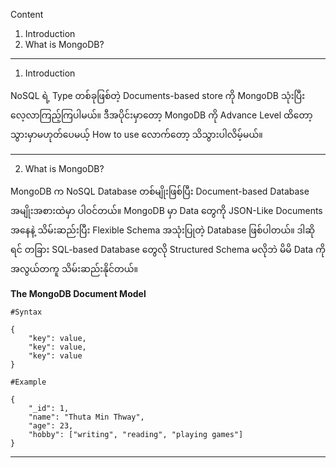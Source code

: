 
Content 
1. Introduction
2. What is MongoDB?

------------------------------------------------------------------------

1. Introduction 
   
NoSQL ရဲ့ Type တစ်ခုဖြစ်တဲ့ Documents-based store ကို MongoDB သုံးပြီး လေ့လာကြည့်ကြပါမယ်။ ဒီအပိုင်းမှာတော့ MongoDB ကို Advance Level ထိတော့ သွားမှာမဟုတ်ပေမယ့် How to use လောက်တော့ သိသွားပါလိမ့်မယ်။ 
   
------------------------------------------------------------------------

2. What is MongoDB? 
   
MongoDB က NoSQL Database တစ်မျိုးဖြစ်ပြီး Document-based Database အမျိုးအစားထဲမှာ ပါဝင်တယ်။ MongoDB မှာ Data တွေကို JSON-Like Documents အနေနဲ့ သိမ်းဆည်းပြီး Flexible Schema အသုံးပြုတဲ့ Database ဖြစ်ပါတယ်။ ဒါဆိုရင် တခြား SQL-based Database တွေလို Structured Schema မလိုဘဲ မိမိ Data ကို အလွယ်တကူ သိမ်းဆည်းနိုင်တယ်။
   
**The MongoDB Document Model**

```
#Syntax

{
	"key": value,
	"key": value,
	"key": value
}

```

```
#Example

{
	"_id": 1,
	"name": "Thuta Min Thway",
	"age": 23,
	"hobby": ["writing", "reading", "playing games"]
}

```

------------------------------------------------------------------------
